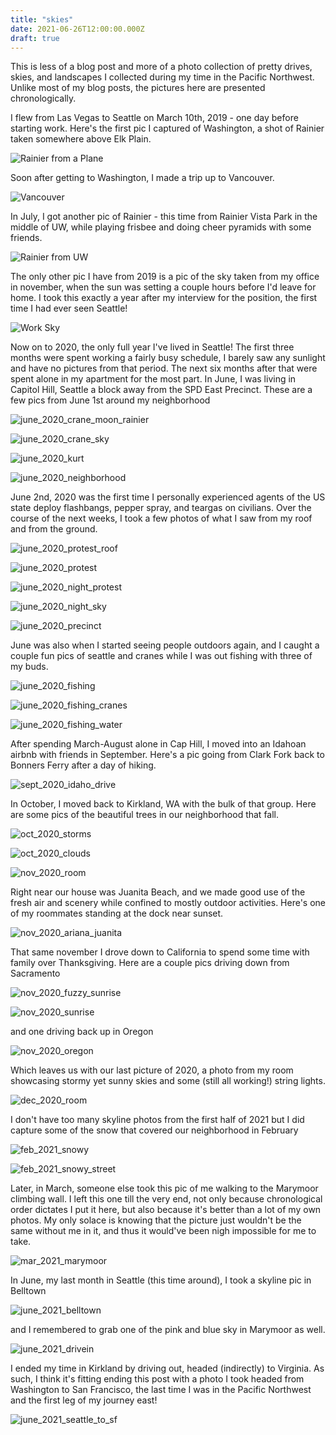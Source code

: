 ```yaml
---
title: "skies"
date: 2021-06-26T12:00:00.000Z
draft: true
---
```


This is less of a blog post and more of a photo collection of pretty drives, skies, and landscapes I collected during my time in the Pacific Northwest. Unlike most of my blog posts, the pictures here are presented chronologically.

I flew from Las Vegas to Seattle on March 10th, 2019 - one day before starting work. Here's the first pic I captured of Washington, a shot of Rainier taken somewhere above Elk Plain.

![Rainier from a Plane](/images/drivesnskies/mar_2019_rainier_plane.jpg?resize=600 'rainier from a plane')

Soon after getting to Washington, I made a trip up to Vancouver.

![Vancouver](/images/drivesnskies/mar_2019_vancouver.jpg?resize=600 'Vancouver')

In July, I got another pic of Rainier - this time from Rainier Vista Park in the middle of UW, while playing frisbee and doing cheer pyramids with some friends.

![Rainier from UW](/images/drivesnskies/july_2019_uw_rainier.jpg?resize=600 'rainier from UW')

The only other pic I have from 2019 is a pic of the sky taken from my office in november, when the sun was setting a couple hours before I'd leave for home. I took this exactly a year after my interview for the position, the first time I had ever seen Seattle!

![Work Sky](/images/drivesnskies/nov_2019_work.jpg?resize=600 'work sky')

Now on to 2020, the only full year I've lived in Seattle! The first three months were spent working a fairly busy schedule, I barely saw any sunlight and have no pictures from that period. The next six months after that were spent alone in my apartment for the most part. In June, I was living in Capitol Hill, Seattle a block away from the SPD East Precinct. These are a few pics from June 1st around my neighborhood

![june_2020_crane_moon_rainier](/images/drivesnskies/june_2020_crane_moon_rainier.jpg?resize=600 'june_2020_crane_moon_rainier')

![june_2020_crane_sky](/images/drivesnskies/june_2020_crane_sky.jpg?resize=600 'june_2020_crane_sky')

![june_2020_kurt](/images/drivesnskies/june_2020_kurt.jpg?resize=600 'june_2020_kurt')

![june_2020_neighborhood](/images/drivesnskies/june_2020_neighborhood.jpg?resize=600 'june_2020_neighborhood')

June 2nd, 2020 was the first time I personally experienced agents of the US state deploy flashbangs, pepper spray, and teargas on civilians. Over the course of the next weeks, I took a few photos of what I saw from my roof and from the ground.

![june_2020_protest_roof](/images/drivesnskies/june_2020_protest_roof.jpg?resize=600 'june_2020_protest_roof')

![june_2020_protest](/images/drivesnskies/june_2020_protest.jpg?resize=600 'june_2020_protest')

![june_2020_night_protest](/images/drivesnskies/june_2020_night_protest.jpg?resize=600 'june_2020_night_protest')

![june_2020_night_sky](/images/drivesnskies/june_2020_night_sky.jpg?resize=600 'june_2020_night_sky')

![june_2020_precinct](/images/drivesnskies/june_2020_precinct.jpg?resize=600 'june_2020_precinct')

June was also when I started seeing people outdoors again, and I caught a couple fun pics of seattle and cranes while I was out fishing with three of my buds.

![june_2020_fishing](/images/drivesnskies/june_2020_fishing.jpg?resize=600 'june_2020_fishing')

![june_2020_fishing_cranes](/images/drivesnskies/june_2020_fishing_cranes.jpg?resize=600 'june_2020_fishing_cranes')

![june_2020_fishing_water](/images/drivesnskies/june_2020_fishing_water.jpg?resize=600 'june_2020_fishing_water')

After spending March-August alone in Cap Hill, I moved into an Idahoan airbnb with friends in September. Here's a pic going from Clark Fork back to Bonners Ferry after a day of hiking.

![sept_2020_idaho_drive](/images/drivesnskies/sept_2020_idaho_drive.jpg?resize=600 'sept_2020_idaho_drive')

In October, I moved back to Kirkland, WA with the bulk of that group. Here are some pics of the beautiful trees in our neighborhood that fall.

![oct_2020_storms](/images/drivesnskies/oct_2020_storms.jpg?resize=600 'oct_2020_storms')

![oct_2020_clouds](/images/drivesnskies/oct_2020_clouds.jpg?resize=600 'oct_2020_clouds')

![nov_2020_room](/images/drivesnskies/nov_2020_room.jpg?resize=600 'nov_2020_room')

Right near our house was Juanita Beach, and we made good use of the fresh air and scenery while confined to mostly outdoor activities. Here's one of my roommates standing at the dock near sunset.

![nov_2020_ariana_juanita](/images/drivesnskies/nov_2020_ariana_juanita.jpg?resize=600 'nov_2020_ariana_juanita')

That same november I drove down to California to spend some time with family over Thanksgiving. Here are a couple pics driving down from Sacramento 

![nov_2020_fuzzy_sunrise](/images/drivesnskies/nov_2020_fuzzy_sunrise.jpg?resize=600 'nov_2020_fuzzy_sunrise')

![nov_2020_sunrise](/images/drivesnskies/nov_2020_sunrise.jpg?resize=600 'nov_2020_sunrise')

and one driving back up in Oregon

![nov_2020_oregon](/images/drivesnskies/nov_2020_oregon.jpg?resize=600 'nov_2020_oregon')

Which leaves us with our last picture of 2020, a photo from my room showcasing stormy yet sunny skies and some (still all working!) string lights.

![dec_2020_room](/images/drivesnskies/dec_2020_room.jpg?resize=600 'dec_2020_room')

I don't have too many skyline photos from the first half of 2021 but I did capture some of the snow that covered our neighborhood in February

![feb_2021_snowy](/images/drivesnskies/feb_2021_snowy.jpg?resize=600 'feb_2021_snowy')

![feb_2021_snowy_street](/images/drivesnskies/feb_2021_snowy_street.jpg?resize=600 'feb_2021_snowy_street')

Later, in March, someone else took this pic of me walking to the Marymoor climbing wall. I left this one till the very end, not only because chronological order dictates I put it here, but also because it's better than a lot of my own photos. My only solace is knowing that the picture just wouldn't be the same without me in it, and thus it would've been nigh impossible for me to take.

![mar_2021_marymoor](/images/drivesnskies/mar_2021_marymoor.jpg?resize=600 'mar_2021_marymoor')

In June, my last month in Seattle (this time around), I took a skyline pic in Belltown

![june_2021_belltown](/images/drivesnskies/june_2021_belltown.jpg?resize=600 'june_2021_belltown')

and I remembered to grab one of the pink and blue sky in Marymoor as well.

![june_2021_drivein](/images/drivesnskies/june_2021_drivein.jpg?resize=600 'june_2021_drivein')

I ended my time in Kirkland by driving out, headed (indirectly) to Virginia. As such, I think it's fitting ending this post with a photo I took headed from Washington to San Francisco, the last time I was in the Pacific Northwest and the first leg of my journey east!

![june_2021_seattle_to_sf](/images/drivesnskies/june_2021_seattle_to_sf.jpg?resize=600 'june_2021_seattle_to_sf')